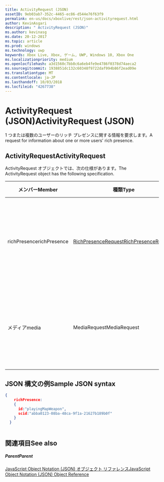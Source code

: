 ```yaml
---
title: ActivityRequest (JSON)
assetID: 9eb03ab7-352c-4465-ec86-d544e76f63f9
permalink: en-us/docs/xboxlive/rest/json-activityrequest.html
author: KevinAsgari
description: " ActivityRequest (JSON)"
ms.author: kevinasg
ms.date: 20-12-2017
ms.topic: article
ms.prod: windows
ms.technology: uwp
keywords: Xbox Live, Xbox, ゲーム, UWP, Windows 10, Xbox One
ms.localizationpriority: medium
ms.openlocfilehash: a3d1560c7bb8c6a6eb4fe9e4786f0378d74aeca2
ms.sourcegitcommit: 1938851dc132c60348f9722daf994b86f2ead09e
ms.translationtype: MT
ms.contentlocale: ja-JP
ms.lasthandoff: 10/03/2018
ms.locfileid: "4267738"
---
```

# <a name="activityrequest-json"></a><span data-ttu-id="37489-104">ActivityRequest (JSON)</span><span class="sxs-lookup"><span data-stu-id="37489-104">ActivityRequest (JSON)</span></span>
<span data-ttu-id="37489-105">1 つまたは複数のユーザーのリッチ プレゼンスに関する情報を要求します。</span><span class="sxs-lookup"><span data-stu-id="37489-105">A request for information about one or more users' rich presence.</span></span> 
<a id="ID4EN"></a>

 
## <a name="activityrequest"></a><span data-ttu-id="37489-106">ActivityRequest</span><span class="sxs-lookup"><span data-stu-id="37489-106">ActivityRequest</span></span>
 
<span data-ttu-id="37489-107">ActivityRequest オブジェクトでは、次の仕様があります。</span><span class="sxs-lookup"><span data-stu-id="37489-107">The ActivityRequest object has the following specification.</span></span>
 
| <span data-ttu-id="37489-108">メンバー</span><span class="sxs-lookup"><span data-stu-id="37489-108">Member</span></span>| <span data-ttu-id="37489-109">種類</span><span class="sxs-lookup"><span data-stu-id="37489-109">Type</span></span>| <span data-ttu-id="37489-110">説明</span><span class="sxs-lookup"><span data-stu-id="37489-110">Description</span></span>| 
| --- | --- | --- | 
| <span data-ttu-id="37489-111">richPresence</span><span class="sxs-lookup"><span data-stu-id="37489-111">richPresence</span></span>| [<span data-ttu-id="37489-112">RichPresenceRequest</span><span class="sxs-lookup"><span data-stu-id="37489-112">RichPresenceRequest</span></span>](json-richpresencerequest.md)| <span data-ttu-id="37489-113">ために使用するリッチ プレゼンス文字列のフレンドリ名。</span><span class="sxs-lookup"><span data-stu-id="37489-113">The friendly name of the rich presence string that should be used.</span></span>| 
| <span data-ttu-id="37489-114">メディア</span><span class="sxs-lookup"><span data-stu-id="37489-114">media</span></span>| <span data-ttu-id="37489-115">MediaRequest</span><span class="sxs-lookup"><span data-stu-id="37489-115">MediaRequest</span></span>| <span data-ttu-id="37489-116">どのようなユーザーのメディアの情報が視聴またはをリッスンします。</span><span class="sxs-lookup"><span data-stu-id="37489-116">Media information for what the user is watching or listening to.</span></span>| 
  
<a id="ID4EVB"></a>

 
## <a name="sample-json-syntax"></a><span data-ttu-id="37489-117">JSON 構文の例</span><span class="sxs-lookup"><span data-stu-id="37489-117">Sample JSON syntax</span></span>
 

```json
{
    richPresence:
    {
      id:"playingMapWeapon",
      scid:"abba0123-08ba-48ca-9f1a-21627b189b0f"
    }
  }
    
```

  
<a id="ID4E5B"></a>

 
## <a name="see-also"></a><span data-ttu-id="37489-118">関連項目</span><span class="sxs-lookup"><span data-stu-id="37489-118">See also</span></span>
 
<a id="ID4EAC"></a>

 
##### <a name="parent"></a><span data-ttu-id="37489-119">Parent</span><span class="sxs-lookup"><span data-stu-id="37489-119">Parent</span></span> 

[<span data-ttu-id="37489-120">JavaScript Object Notation (JSON) オブジェクト リファレンス</span><span class="sxs-lookup"><span data-stu-id="37489-120">JavaScript Object Notation (JSON) Object Reference</span></span>](atoc-xboxlivews-reference-json.md)

   